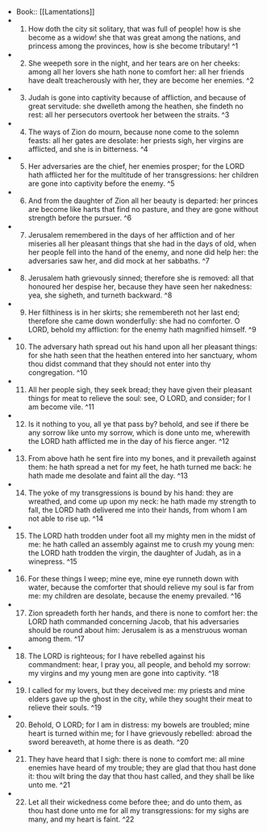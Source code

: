 - Book:: [[Lamentations]]
- 1. How doth the city sit solitary, that was full of people! how is she become as a widow! she that was great among the nations, and princess among the provinces, how is she become tributary! ^1
- 2. She weepeth sore in the night, and her tears are on her cheeks: among all her lovers she hath none to comfort her: all her friends have dealt treacherously with her, they are become her enemies. ^2
- 3. Judah is gone into captivity because of affliction, and because of great servitude: she dwelleth among the heathen, she findeth no rest: all her persecutors overtook her between the straits. ^3
- 4. The ways of Zion do mourn, because none come to the solemn feasts: all her gates are desolate: her priests sigh, her virgins are afflicted, and she is in bitterness. ^4
- 5. Her adversaries are the chief, her enemies prosper; for the LORD hath afflicted her for the multitude of her transgressions: her children are gone into captivity before the enemy. ^5
- 6. And from the daughter of Zion all her beauty is departed: her princes are become like harts that find no pasture, and they are gone without strength before the pursuer. ^6
- 7. Jerusalem remembered in the days of her affliction and of her miseries all her pleasant things that she had in the days of old, when her people fell into the hand of the enemy, and none did help her: the adversaries saw her, and did mock at her sabbaths. ^7
- 8. Jerusalem hath grievously sinned; therefore she is removed: all that honoured her despise her, because they have seen her nakedness: yea, she sigheth, and turneth backward. ^8
- 9. Her filthiness is in her skirts; she remembereth not her last end; therefore she came down wonderfully: she had no comforter. O LORD, behold my affliction: for the enemy hath magnified himself. ^9
- 10. The adversary hath spread out his hand upon all her pleasant things: for she hath seen that the heathen entered into her sanctuary, whom thou didst command that they should not enter into thy congregation. ^10
- 11. All her people sigh, they seek bread; they have given their pleasant things for meat to relieve the soul: see, O LORD, and consider; for I am become vile. ^11
- 12. Is it nothing to you, all ye that pass by? behold, and see if there be any sorrow like unto my sorrow, which is done unto me, wherewith the LORD hath afflicted me in the day of his fierce anger. ^12
- 13. From above hath he sent fire into my bones, and it prevaileth against them: he hath spread a net for my feet, he hath turned me back: he hath made me desolate and faint all the day. ^13
- 14. The yoke of my transgressions is bound by his hand: they are wreathed, and come up upon my neck: he hath made my strength to fall, the LORD hath delivered me into their hands, from whom I am not able to rise up. ^14
- 15. The LORD hath trodden under foot all my mighty men in the midst of me: he hath called an assembly against me to crush my young men: the LORD hath trodden the virgin, the daughter of Judah, as in a winepress. ^15
- 16. For these things I weep; mine eye, mine eye runneth down with water, because the comforter that should relieve my soul is far from me: my children are desolate, because the enemy prevailed. ^16
- 17. Zion spreadeth forth her hands, and there is none to comfort her: the LORD hath commanded concerning Jacob, that his adversaries should be round about him: Jerusalem is as a menstruous woman among them. ^17
- 18. The LORD is righteous; for I have rebelled against his commandment: hear, I pray you, all people, and behold my sorrow: my virgins and my young men are gone into captivity. ^18
- 19. I called for my lovers, but they deceived me: my priests and mine elders gave up the ghost in the city, while they sought their meat to relieve their souls. ^19
- 20. Behold, O LORD; for I am in distress: my bowels are troubled; mine heart is turned within me; for I have grievously rebelled: abroad the sword bereaveth, at home there is as death. ^20
- 21. They have heard that I sigh: there is none to comfort me: all mine enemies have heard of my trouble; they are glad that thou hast done it: thou wilt bring the day that thou hast called, and they shall be like unto me. ^21
- 22. Let all their wickedness come before thee; and do unto them, as thou hast done unto me for all my transgressions: for my sighs are many, and my heart is faint. ^22
